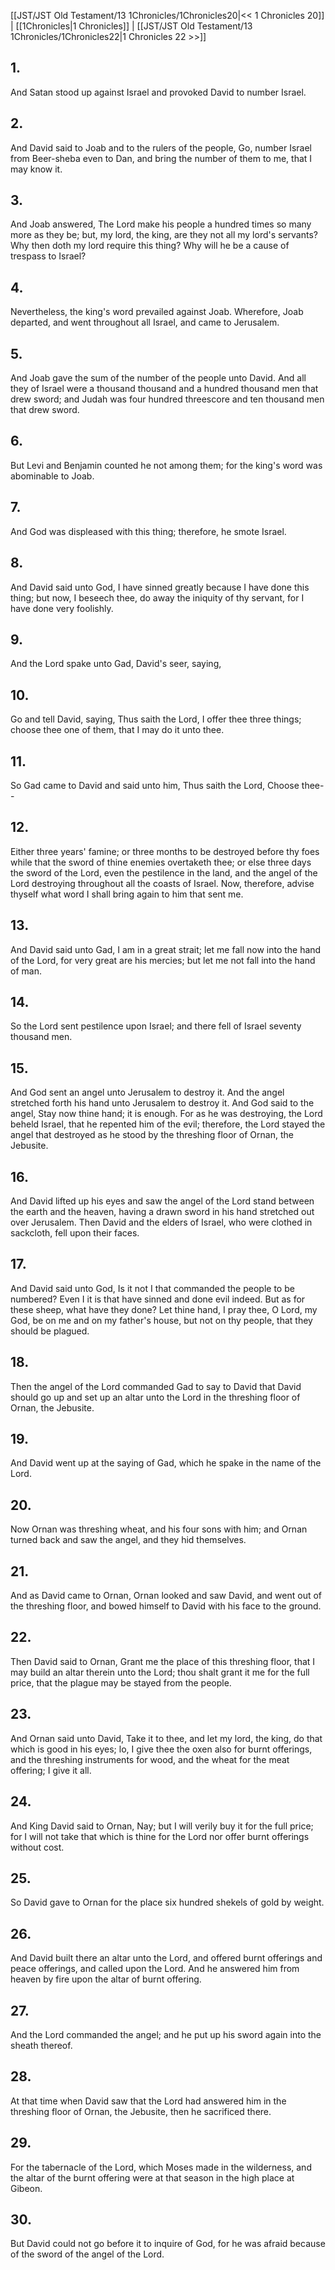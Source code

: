 [[JST/JST Old Testament/13 1Chronicles/1Chronicles20|<< 1 Chronicles 20]] | [[1Chronicles|1 Chronicles]] | [[JST/JST Old Testament/13 1Chronicles/1Chronicles22|1 Chronicles 22 >>]]
## 1.
And Satan stood up against Israel and provoked David to number Israel.
## 2.
And David said to Joab and to the rulers of the people, Go, number Israel from Beer-sheba even to Dan, and bring the number of them to me, that I may know it.
## 3.
And Joab answered, The Lord make his people a hundred times so many more as they be; but, my lord, the king, are they not all my lord\'s servants? Why then doth my lord require this thing? Why will he be a cause of trespass to Israel?
## 4.
Nevertheless, the king\'s word prevailed against Joab. Wherefore, Joab departed, and went throughout all Israel, and came to Jerusalem.
## 5.
And Joab gave the sum of the number of the people unto David. And all they of Israel were a thousand thousand and a hundred thousand men that drew sword; and Judah was four hundred threescore and ten thousand men that drew sword.
## 6.
But Levi and Benjamin counted he not among them; for the king\'s word was abominable to Joab.
## 7.
And God was displeased with this thing; therefore, he smote Israel.
## 8.
And David said unto God, I have sinned greatly because I have done this thing; but now, I beseech thee, do away the iniquity of thy servant, for I have done very foolishly.
## 9.
And the Lord spake unto Gad, David\'s seer, saying,
## 10.
Go and tell David, saying, Thus saith the Lord, I offer thee three things; choose thee one of them, that I may do it unto thee.
## 11.
So Gad came to David and said unto him, Thus saith the Lord, Choose thee\--
## 12.
Either three years\' famine; or three months to be destroyed before thy foes while that the sword of thine enemies overtaketh thee; or else three days the sword of the Lord, even the pestilence in the land, and the angel of the Lord destroying throughout all the coasts of Israel. Now, therefore, advise thyself what word I shall bring again to him that sent me.
## 13.
And David said unto Gad, I am in a great strait; let me fall now into the hand of the Lord, for very great are his mercies; but let me not fall into the hand of man.
## 14.
So the Lord sent pestilence upon Israel; and there fell of Israel seventy thousand men.
## 15.
And God sent an angel unto Jerusalem to destroy it. And the angel stretched forth his hand unto Jerusalem to destroy it. And God said to the angel, Stay now thine hand; it is enough. For as he was destroying, the Lord beheld Israel, that he repented him of the evil; therefore, the Lord stayed the angel that destroyed as he stood by the threshing floor of Ornan, the Jebusite.
## 16.
And David lifted up his eyes and saw the angel of the Lord stand between the earth and the heaven, having a drawn sword in his hand stretched out over Jerusalem. Then David and the elders of Israel, who were clothed in sackcloth, fell upon their faces.
## 17.
And David said unto God, Is it not I that commanded the people to be numbered? Even I it is that have sinned and done evil indeed. But as for these sheep, what have they done? Let thine hand, I pray thee, O Lord, my God, be on me and on my father\'s house, but not on thy people, that they should be plagued.
## 18.
Then the angel of the Lord commanded Gad to say to David that David should go up and set up an altar unto the Lord in the threshing floor of Ornan, the Jebusite.
## 19.
And David went up at the saying of Gad, which he spake in the name of the Lord.
## 20.
Now Ornan was threshing wheat, and his four sons with him; and Ornan turned back and saw the angel, and they hid themselves.
## 21.
And as David came to Ornan, Ornan looked and saw David, and went out of the threshing floor, and bowed himself to David with his face to the ground.
## 22.
Then David said to Ornan, Grant me the place of this threshing floor, that I may build an altar therein unto the Lord; thou shalt grant it me for the full price, that the plague may be stayed from the people.
## 23.
And Ornan said unto David, Take it to thee, and let my lord, the king, do that which is good in his eyes; lo, I give thee the oxen also for burnt offerings, and the threshing instruments for wood, and the wheat for the meat offering; I give it all.
## 24.
And King David said to Ornan, Nay; but I will verily buy it for the full price; for I will not take that which is thine for the Lord nor offer burnt offerings without cost.
## 25.
So David gave to Ornan for the place six hundred shekels of gold by weight.
## 26.
And David built there an altar unto the Lord, and offered burnt offerings and peace offerings, and called upon the Lord. And he answered him from heaven by fire upon the altar of burnt offering.
## 27.
And the Lord commanded the angel; and he put up his sword again into the sheath thereof.
## 28.
At that time when David saw that the Lord had answered him in the threshing floor of Ornan, the Jebusite, then he sacrificed there.
## 29.
For the tabernacle of the Lord, which Moses made in the wilderness, and the altar of the burnt offering were at that season in the high place at Gibeon.
## 30.
But David could not go before it to inquire of God, for he was afraid because of the sword of the angel of the Lord.

